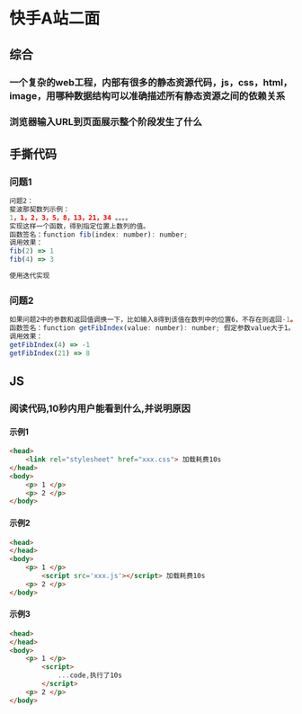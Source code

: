 # 快手A站二面
## 综合
### 一个复杂的web工程，内部有很多的静态资源代码，js，css，html，image，用哪种数据结构可以准确描述所有静态资源之间的依赖关系
### 浏览器输入URL到页面展示整个阶段发生了什么

## 手撕代码
### 问题1
```js
问题2：
斐波那契数列示例： 
1，1，2，3，5，8，13，21，34 。。。。
实现这样一个函数，得到指定位置上数列的值。
函数签名：function fib(index: number): number;
调用效果：
fib(2) => 1
fib(4) => 3

使用迭代实现
```

### 问题2
```js
如果问题2中的参数和返回值调换一下，比如输入8得到该值在数列中的位置6，不存在则返回-1。
函数签名：function getFibIndex(value: number): number; 假定参数value大于1。
调用效果：
getFibIndex(4) => -1
getFibIndex(21) => 8
```

## JS
### 阅读代码,10秒内用户能看到什么,并说明原因
#### 示例1
```html
<head>
    <link rel="stylesheet" href="xxx.css"> 加载耗费10s
</head>
<body>
    <p> 1 </p>
    <p> 2 </p>
</body>
```
#### 示例2
```html
<head>
</head>
<body>
    <p> 1 </p>
        <script src='xxx.js'></script> 加载耗费10s
    <p> 2 </p>
</body>
```

#### 示例3
```html
<head>
</head>
<body>
    <p> 1 </p>
        <script>
            ...code,执行了10s
        </script> 
    <p> 2 </p>
</body>
```

<tongji/>